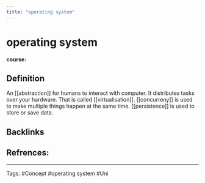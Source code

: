 ```yaml
---
title: "operating system"
---
```


# operating system
**course:**
## Definition
An [[abstraction]] for humans to interact with computer. It distributes tasks over your hardware. That is called [[virtualisation]]. [[concurreny]] is used to make multiple things happen at the same time. [[persistence]] is used to store or save data. 
## Backlinks

## Refrences:

---
Tags: #Concept #operating system #Uni 